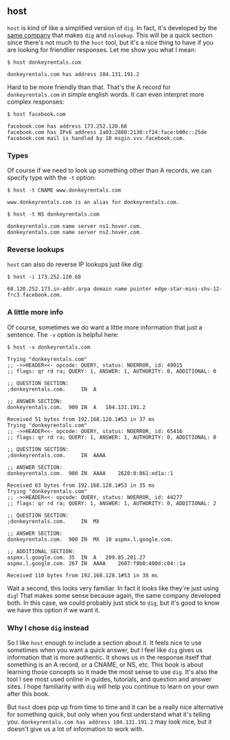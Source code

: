 ## host

`host` is kind of like a simplified version of `dig`. In fact, it's developed by the [same company](https://www.isc.org) that makes `dig` and `nslookup`. This will be a quick section since there's not much to the `host` tool, but it's a nice thing to have if you are looking for friendlier responses. Let me show you what I mean:

```shell
$ host donkeyrentals.com

donkeyrentals.com has address 104.131.191.2
```

Hard to be more friendly than that. That's the A record for `donkeyrentals.com` in simple english words. It can even interpret more complex responses:

```shell
$ host facebook.com

facebook.com has address 173.252.120.68
facebook.com has IPv6 address 2a03:2880:2130:cf24:face:b00c::25de
facebook.com mail is handled by 10 msgin.vvv.facebook.com.
```

### Types

Of course if we need to look up something other than A records, we can specify type with the `-t` option:

```shell
$ host -t CNAME www.donkeyrentals.com

www.donkeyrentals.com is an alias for donkeyrentals.com.
```
```shell
$ host -t NS donkeyrentals.com

donkeyrentals.com name server ns1.hover.com.
donkeyrentals.com name server ns2.hover.com.
```

### Reverse lookups

`host` can also do reverse IP lookups just like dig:

```shell
$ host -i 173.252.120.68

68.120.252.173.in-addr.arpa domain name pointer edge-star-mini-shv-12-frc3.facebook.com.
```

### A little more info

Of course, sometimes we do want a little more information that just a sentence. The `-v` option is helpful here:

```shell
$ host -v donkeyrentals.com

Trying "donkeyrentals.com"
;; ->>HEADER<<- opcode: QUERY, status: NOERROR, id: 49015
;; flags: qr rd ra; QUERY: 1, ANSWER: 1, AUTHORITY: 0, ADDITIONAL: 0

;; QUESTION SECTION:
;donkeyrentals.com.		IN	A

;; ANSWER SECTION:
donkeyrentals.com.	900	IN	A	104.131.191.2

Received 51 bytes from 192.168.128.1#53 in 37 ms
Trying "donkeyrentals.com"
;; ->>HEADER<<- opcode: QUERY, status: NOERROR, id: 65416
;; flags: qr rd ra; QUERY: 1, ANSWER: 1, AUTHORITY: 0, ADDITIONAL: 0

;; QUESTION SECTION:
;donkeyrentals.com.		IN	AAAA

;; ANSWER SECTION:
donkeyrentals.com.	900	IN	AAAA	2620:0:861:ed1a::1

Received 63 bytes from 192.168.128.1#53 in 35 ms
Trying "donkeyrentals.com"
;; ->>HEADER<<- opcode: QUERY, status: NOERROR, id: 44277
;; flags: qr rd ra; QUERY: 1, ANSWER: 1, AUTHORITY: 0, ADDITIONAL: 2

;; QUESTION SECTION:
;donkeyrentals.com.		IN	MX

;; ANSWER SECTION:
donkeyrentals.com.	900	IN	MX	10 aspmx.l.google.com.

;; ADDITIONAL SECTION:
aspmx.l.google.com.	35	IN	A	209.85.201.27
aspmx.l.google.com.	267	IN	AAAA	2607:f8b0:400d:c04::1a

Received 110 bytes from 192.168.128.1#53 in 38 ms
```

Wait a second, this looks very familiar. In fact it looks like they're just using `dig`! That makes some sense because again, the same company developed both. In this case, we could probably just stick to `dig`, but it's good to know we have this option if we want it.

### Why I chose `dig` instead

So I like `host` enough to include a section about it. It feels nice to use sometimes when you want a quick answer, but I feel like `dig` gives us information that is more authentic. It shows us in the response itself that something is an A record, or a CNAME, or NS, etc. This book is about learning those concepts so it made the most sense to use `dig`. It's also the tool I see most used online in guides, tutorials, and question and answer sites. I hope familiarity with `dig` will help you continue to learn on your own after this book.

But `host` does pop up from time to time and it can be a really nice alternative for something quick, but only when you first understand what it's telling you. `donkeyrentals.com has address 104.131.191.2` may look nice, but it doesn't give us a lot of information to work with.
